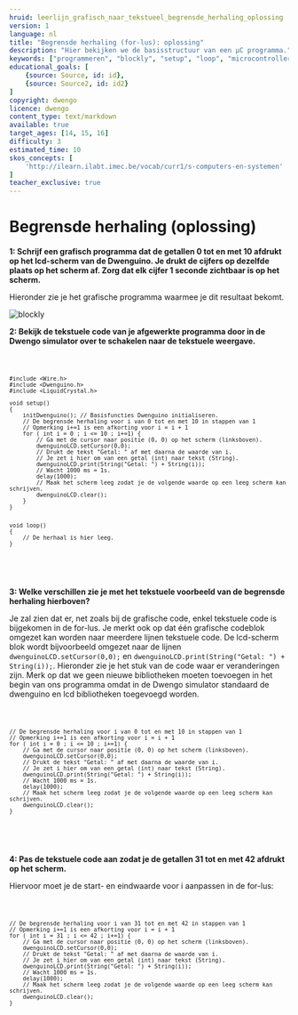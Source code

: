 ```yaml
---
hruid: leerlijn_grafisch_naar_tekstueel_begrensde_herhaling_oplossing
version: 1
language: nl
title: "Begrensde herhaling (for-lus): oplossing"
description: "Hier bekijken we de basisstructuur van een µC programma."
keywords: ["programmeren", "blockly", "setup", "loop", "microcontroller", "µC", "arduino", "dwenguino"]
educational_goals: [
    {source: Source, id: id}, 
    {source: Source2, id: id2}
]
copyright: dwengo
licence: dwengo
content_type: text/markdown
available: true
target_ages: [14, 15, 16]
difficulty: 3
estimated_time: 10
skos_concepts: [
    'http://ilearn.ilabt.imec.be/vocab/curr1/s-computers-en-systemen'
]
teacher_exclusive: true
---
```


# Begrensde herhaling (oplossing)


**1: Schrijf een grafisch programma dat de getallen 0 tot en met 10 afdrukt op het lcd-scherm van de Dwenguino. Je drukt de cijfers op dezelfde plaats op het scherm af. Zorg dat elk cijfer 1 seconde zichtbaar is op het scherm.**

Hieronder zie je het grafische programma waarmee je dit resultaat bekomt.

![blockly](@learning-object/leerlijn_grafisch_naar_tekstueel_begrensde_herhaling_oplossing_blocks/nl/1)

**2: Bekijk de tekstuele code van je afgewerkte programma door in de Dwengo simulator over te schakelen naar de tekstuele weergave.**

<div class="dwengo-content dwengo-code-simulator">
    <pre>
<code class="language-cpp" data-filename="filename.cpp">

    #include <Wire.h>
    #include <Dwenguino.h>
    #include <LiquidCrystal.h>

    void setup()
    {
        initDwenguino(); // Basisfuncties Dwenguino initialiseren.
        // De begrensde herhaling voor i van 0 tot en met 10 in stappen van 1
        // Opmerking i+=1 is een afkorting voor i = i + 1
        for ( int i = 0 ; i <= 10 ; i+=1) {
            // Ga met de cursor naar positie (0, 0) op het scherm (linksboven).
            dwenguinoLCD.setCursor(0,0);    
            // Drukt de tekst "Getal: " af met daarna de waarde van i.
            // Je zet i hier om van een getal (int) naar tekst (String).
            dwenguinoLCD.print(String("Getal: ") + String(i));
            // Wacht 1000 ms = 1s.
            delay(1000);
            // Maak het scherm leeg zodat je de volgende waarde op een leeg scherm kan schrijven.
            dwenguinoLCD.clear();
        }
    }


    void loop()
    {
        // De herhaal is hier leeg.
    }

</code>
    </pre>
</div>

**3: Welke verschillen zie je met het tekstuele voorbeeld van de begrensde herhaling hierboven?**

Je zal zien dat er, net zoals bij de grafische code, enkel tekstuele code is bijgekomen in de for-lus. Je merkt ook op dat één grafische codeblok omgezet kan worden naar meerdere lijnen tekstuele code. De lcd-scherm blok wordt bijvoorbeeld omgezet naar de lijnen <code class="language-cpp">dwenguinoLCD.setCursor(0,0);</code> en <code class="language-cpp">dwenguinoLCD.print(String("Getal: ") + String(i));</code>. Hieronder zie je het stuk van de code waar er veranderingen zijn. Merk op dat we geen nieuwe bibliotheken moeten toevoegen in het begin van ons programma omdat in de Dwengo simulator standaard de dwenguino en lcd bibliotheken toegevoegd worden.

<div class="dwengo-content">
    <pre>
<code class="language-cpp" data-filename="filename.cpp">

    // De begrensde herhaling voor i van 0 tot en met 10 in stappen van 1
    // Opmerking i+=1 is een afkorting voor i = i + 1
    for ( int i = 0 ; i <= 10 ; i+=1) {
        // Ga met de cursor naar positie (0, 0) op het scherm (linksboven).
        dwenguinoLCD.setCursor(0,0);    
        // Drukt de tekst "Getal: " af met daarna de waarde van i.
        // Je zet i hier om van een getal (int) naar tekst (String).
        dwenguinoLCD.print(String("Getal: ") + String(i));
        // Wacht 1000 ms = 1s.
        delay(1000);
        // Maak het scherm leeg zodat je de volgende waarde op een leeg scherm kan schrijven.
        dwenguinoLCD.clear();
    }

</code>
    </pre>
</div>

**4: Pas de tekstuele code aan zodat je de getallen 31 tot en met 42 afdrukt op het scherm.**

Hiervoor moet je de start- en eindwaarde voor i aanpassen in de for-lus:

<div class="dwengo-content">
    <pre>
<code class="language-cpp" data-filename="filename.cpp">

    // De begrensde herhaling voor i van 31 tot en met 42 in stappen van 1
    // Opmerking i+=1 is een afkorting voor i = i + 1
    for ( int i = 31 ; i <= 42 ; i+=1) {
        // Ga met de cursor naar positie (0, 0) op het scherm (linksboven).
        dwenguinoLCD.setCursor(0,0);    
        // Drukt de tekst "Getal: " af met daarna de waarde van i.
        // Je zet i hier om van een getal (int) naar tekst (String).
        dwenguinoLCD.print(String("Getal: ") + String(i));
        // Wacht 1000 ms = 1s.
        delay(1000);
        // Maak het scherm leeg zodat je de volgende waarde op een leeg scherm kan schrijven.
        dwenguinoLCD.clear();
    }

</code>
    </pre>
</div>